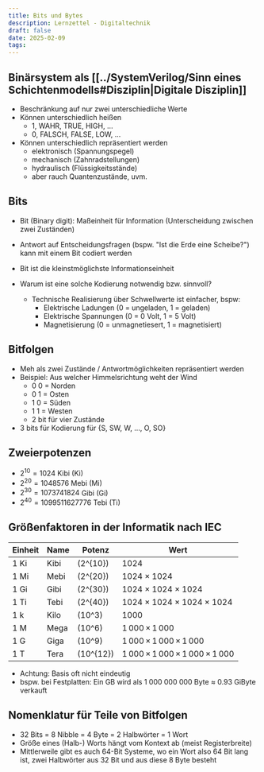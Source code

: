 ```yaml
---
title: Bits und Bytes
description: Lernzettel - Digitaltechnik
draft: false
date: 2025-02-09
tags:
---
```

## Binärsystem als [[../SystemVerilog/Sinn eines Schichtenmodells#Disziplin|Digitale Disziplin]]
- Beschränkung auf nur zwei unterschiedliche Werte
- Können unterschiedlich heißen
	- 1, WAHR, TRUE, HIGH, ...
	- 0, FALSCH, FALSE, LOW, ...
- Können unterschiedlich repräsentiert werden
	- elektronisch (Spannungspegel)
	- mechanisch (Zahnradstellungen)
	- hydraulisch (Flüssigkeitsstände)
	- aber rauch Quantenzustände, uvm.

## Bits
- Bit (Binary digit): Maßeinheit für Information (Unterscheidung zwischen zwei Zuständen)
- Antwort auf Entscheidungsfragen (bspw. "Ist die Erde eine Scheibe?") kann mit einem Bit codiert werden
- Bit ist die kleinstmöglichste Informationseinheit

- Warum ist eine solche Kodierung notwendig bzw. sinnvoll?
	- Technische Realisierung über Schwellwerte ist einfacher, bspw:
		- Elektrische Ladungen (0 = ungeladen, 1 = geladen)
		- Elektrische Spannungen (0 = 0 Volt, 1 = 5 Volt)
		- Magnetisierung (0 = unmagnetiesert, 1 = magnetisiert)

## Bitfolgen
- Meh als zwei Zustände / Antwortmöglichkeiten repräsentiert werden
- Beispiel: Aus welcher Himmelsrichtung weht der Wind
	- 0 0 = Norden
	- 0 1 = Osten
	- 1 0 = Süden
	- 1 1 = Westen
	- 2 bit für vier Zustände
- 3 bits für Kodierung für {S, SW, W, ..., O, SO}

## Zweierpotenzen
- $2^{10}=1024$ Kibi (Ki)
- $2^{20}=1048576$ Mebi (Mi)
- $2^{30}=1073741824$ Gibi (Gi)
- $2^{40}=1099511627776$ Tebi (Ti)

## Größenfaktoren in der Informatik nach IEC
| Einheit | Name | Potenz      | Wert                          |
| ------- | ---- | ----------- | ----------------------------- |
| 1 Ki    | Kibi | \(2^{10}\)  | 1024                          |
| 1 Mi    | Mebi | \(2^{20}\)  | 1024 × 1024                   |
| 1 Gi    | Gibi | \(2^{30}\)  | 1024 × 1024 × 1024            |
| 1 Ti    | Tebi | \(2^{40}\)  | 1024 × 1024 × 1024 × 1024     |
| 1 k     | Kilo | \(10^3\)    | 1000                          |
| 1 M     | Mega | \(10^6\)    | 1 000 × 1 000                 |
| 1 G     | Giga | \(10^9\)    | 1 000 × 1 000 × 1 000         |
| 1 T     | Tera | \(10^{12}\) | 1 000 × 1 000 × 1 000 × 1 000 |
- Achtung: Basis oft nicht eindeutig
- bspw. bei Festplatten: Ein GB wird als 1 000 000 000 Byte $\approx$ 0.93 GiByte verkauft

## Nomenklatur für Teile von Bitfolgen
- 32 Bits = 8 Nibble = 4 Byte = 2 Halbwörter = 1 Wort
- Größe eines (Halb-) Worts hängt vom Kontext ab (meist Registerbreite)
- Mittlerweile gibt es auch 64-Bit Systeme, wo ein Wort also 64 Bit lang ist, zwei Halbwörter aus 32 Bit und aus diese 8 Byte besteht